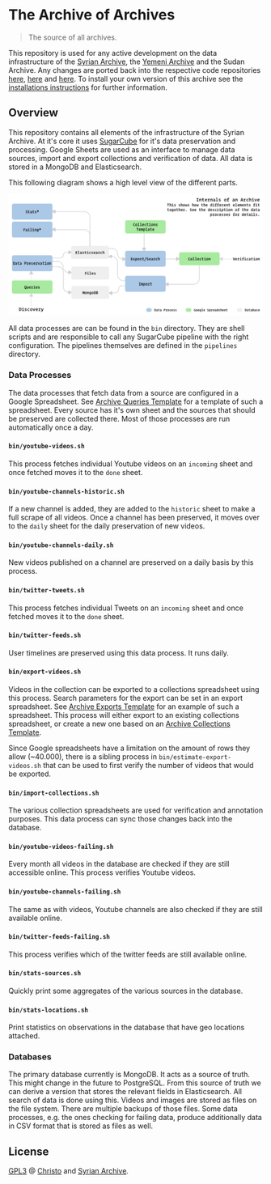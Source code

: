 # The Archive of Archives

> The source of all archives.

This repository is used for any active development on the data infrastructure of the [Syrian Archive](https://syrianarchive.org/en), the [Yemeni Archive](https://yemeniarchive.org/en) and the Sudan Archive. Any changes are ported back into the respective code repositories [here](https://github.com/critocrito/syrian-archive), [here](https://github.com/critocrito/yemen-archive) and [here](https://github.com/critocrito/sudan-archive). To install your own version of this archive see the [installations instructions](./docs/installation.md) for further information.

## Overview

This repository contains all elements of the infrastructure of the Syrian Archive. At it's core it uses [SugarCube](https://github.com/critocrito/sugarcube) for it's data preservation and processing. Google Sheets are used as an interface to manage data sources, import and export collections and verification of data. All data is stored in a MongoDB and Elasticsearch.

This following diagram shows a high level view of the different parts.

![high level overview](./docs/overview.jpg "Archive Overview")

All data processes are can be found in the `bin` directory. They are shell scripts and are responsible to call any SugarCube pipeline with the right configuration. The pipelines themselves are defined in the `pipelines` directory.

### Data Processes

The data processes that fetch data from a source are configured in a Google Spreadsheet. See [Archive Queries Template](https://docs.google.com/spreadsheets/d/1Be0ZoDQkPQI8kUyHl-TkWcX0heP1aU300x5X5ECoymk/edit?usp=sharing) for a template of such a spreadsheet. Every source has it's own sheet and the sources that should be preserved are collected there. Most of those processes are run automatically once a day.

#### `bin/youtube-videos.sh`

This process fetches individual Youtube videos on an `incoming` sheet and once fetched moves it to the `done` sheet.

#### `bin/youtube-channels-historic.sh`

If a new channel is added, they are added to the `historic` sheet to make a full scrape of all videos. Once a channel has been preserved, it moves over to the `daily` sheet for the daily preservation of new videos.

#### `bin/youtube-channels-daily.sh`

New videos published on a channel are preserved on a daily basis by this process.

#### `bin/twitter-tweets.sh`

This process fetches individual Tweets on an `incoming` sheet and once fetched moves it to the `done` sheet.

#### `bin/twitter-feeds.sh`

User timelines are preserved using this data process. It runs daily.

#### `bin/export-videos.sh`

Videos in the collection can be exported to a collections spreadsheet using this process. Search parameters for the export can be set in an export spreadsheet. See [Archive Exports Template](https://docs.google.com/spreadsheets/d/1IsogK13dawk-dHGeHxDWW8HEzd8fAYlaU4ZvZcnjg2k/edit?usp=sharing) for an example of such a spreadsheet. This process will either export to an existing collections spreadsheet, or create a new one based on an [Archive Collections Template](https://docs.google.com/spreadsheets/d/1Q4dBLm98zcYHm6kR3N4ardwVohWX-HPapNlv9Az_Er0/edit#gid=0).

Since Google spreadsheets have a limitation on the amount of rows they allow (~40.000), there is a sibling process in `bin/estimate-export-videos.sh` that can be used to first verify the number of videos that would be exported.

#### `bin/import-collections.sh`

The various collection spreadsheets are used for verification and annotation purposes. This data process can sync those changes back into the database.

#### `bin/youtube-videos-failing.sh`

Every month all videos in the database are checked if they are still accessible online. This process verifies Youtube videos.

#### `bin/youtube-channels-failing.sh`

The same as with videos, Youtube channels are also checked if they are still available online.

#### `bin/twitter-feeds-failing.sh`

This process verifies which of the twitter feeds are still available online.

#### `bin/stats-sources.sh`

Quickly print some aggregates of the various sources in the database.

#### `bin/stats-locations.sh`

Print statistics on observations in the database that have geo locations attached.

### Databases

The primary database currently is MongoDB. It acts as a source of truth. This might change in the future to PostgreSQL. From this source of truth we can derive a version that stores the relevant fields in Elasticsearch. All search of data is done using this. Videos and images are stored as files on the file system. There are multiple backups of those files. Some data processes, e.g. the ones checking for failing data, produce additionally data in CSV format that is stored as files as well.

## License

[GPL3](./LICENSE) @ [Christo](christo@cryptodrunks.net) and [Syrian Archive](info@syrianarchive.org).
